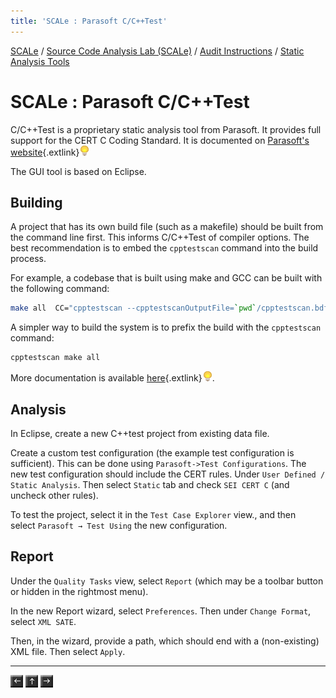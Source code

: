 ```yaml
---
title: 'SCALe : Parasoft C/C++Test'
---
```


[SCALe](index.md) / [Source Code Analysis Lab (SCALe)](Welcome.md) / [Audit Instructions](Audit-Instructions.md) / [Static Analysis Tools](Static-Analysis-Tools.md)
<!-- <legal> -->
<!-- SCALe version r.6.2.2.2.A -->
<!--  -->
<!-- Copyright 2020 Carnegie Mellon University. -->
<!--  -->
<!-- NO WARRANTY. THIS CARNEGIE MELLON UNIVERSITY AND SOFTWARE ENGINEERING -->
<!-- INSTITUTE MATERIAL IS FURNISHED ON AN "AS-IS" BASIS. CARNEGIE MELLON -->
<!-- UNIVERSITY MAKES NO WARRANTIES OF ANY KIND, EITHER EXPRESSED OR -->
<!-- IMPLIED, AS TO ANY MATTER INCLUDING, BUT NOT LIMITED TO, WARRANTY OF -->
<!-- FITNESS FOR PURPOSE OR MERCHANTABILITY, EXCLUSIVITY, OR RESULTS -->
<!-- OBTAINED FROM USE OF THE MATERIAL. CARNEGIE MELLON UNIVERSITY DOES NOT -->
<!-- MAKE ANY WARRANTY OF ANY KIND WITH RESPECT TO FREEDOM FROM PATENT, -->
<!-- TRADEMARK, OR COPYRIGHT INFRINGEMENT. -->
<!--  -->
<!-- Released under a MIT (SEI)-style license, please see COPYRIGHT file or -->
<!-- contact permission@sei.cmu.edu for full terms. -->
<!--  -->
<!-- [DISTRIBUTION STATEMENT A] This material has been approved for public -->
<!-- release and unlimited distribution.  Please see Copyright notice for -->
<!-- non-US Government use and distribution. -->
<!--  -->
<!-- DM19-1274 -->
<!-- </legal> -->

SCALe : Parasoft C/C++Test
===========================

C/C++Test is a proprietary static analysis tool from Parasoft. It
provides full support for the CERT C Coding Standard. It is documented on [Parasoft's website](https://docs.parasoft.com/display/CPPDESKE1040){.extlink}![(lightbulb)](images/icons/emoticons/lightbulb_on.png)

The GUI tool is based on Eclipse.

Building
--------

A project that has its own build file (such as a makefile) should be
built from the command line first. This informs C/C++Test of compiler
options. The best recommendation is to embed the `cpptestscan` command
into the build process.

For example, a codebase that is built using make and GCC can be built
with the following command:

```sh
make all  CC="cpptestscan --cpptestscanOutputFile=`pwd`/cpptestscan.bdf --cpptestscanProjectName=$PROJECT gcc"
```

A simpler way to build the system is to prefix the build with
the `cpptestscan` command:

```sh
cpptestscan make all
```

More documentation is
available [here](https://docs.parasoft.com/display/CPPDESKE1040/Creating+a+Project+Using+an+Existing+Build+System){.extlink}![(lightbulb)](images/icons/emoticons/lightbulb_on.png).

Analysis
---------

In Eclipse, create a new C++test project from existing data file.

Create a custom test configuration (the example test configuration is
sufficient). This can be done using `Parasoft->Test Configurations`. The
new test configuration should include the CERT rules. Under
`User Defined / Static Analysis`. Then select `Static` tab and check
`SEI CERT C` (and uncheck other rules).

To test the project, select it in the `Test Case Explorer` view., and
then select `Parasoft → Test Using` the new configuration.

Report
------

Under the `Quality Tasks` view, select `Report` (which may be a toolbar
button or hidden in the rightmost menu).

In the new Report wizard, select `Preferences`. Then
under `Change Format`, select `XML SATE`.

Then, in the wizard, provide a path, which should end with a
(non-existing) XML file. Then select `Apply`.

------------------------------------------------------------------------

[![](attachments/arrow_left.png)](LDRA.md)
[![](attachments/arrow_up.png)](Static-Analysis-Tools.md)
[![](attachments/arrow_right.png)](Understand.md)
